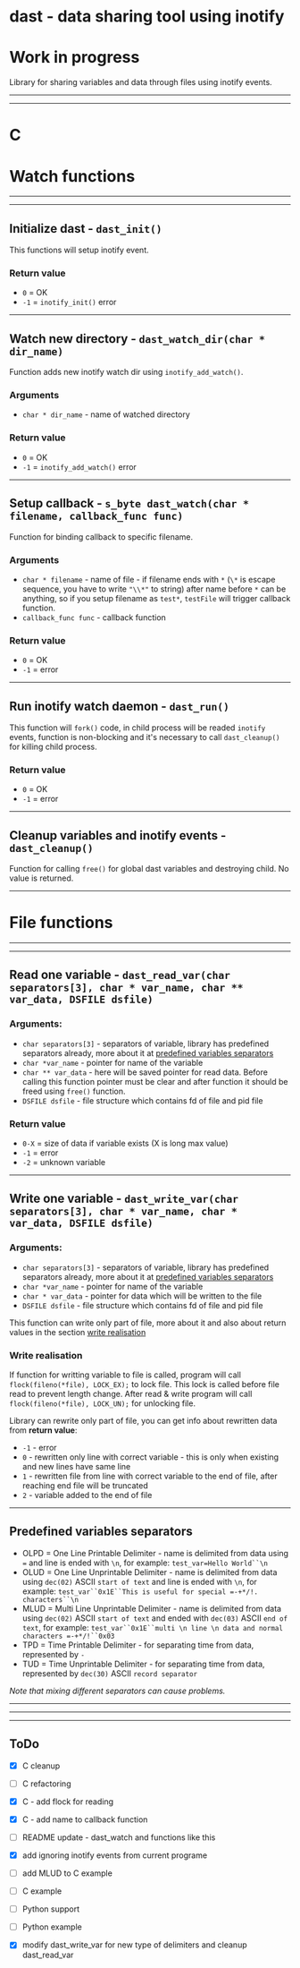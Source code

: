 dast - data sharing tool using inotify
==========

# __Work in progress__

Library for sharing variables and data through files using inotify events.

-----
-----
# __C__



# Watch functions
-----
-----


## Initialize dast -  __`dast_init()`__
This functions will setup inotify event.

### Return value
 - `0`  = OK
 - `-1` = `inotify_init()` error

-----

## Watch new directory - __`dast_watch_dir(char * dir_name)`__
Function adds new inotify watch dir using `inotify_add_watch()`.

### Arguments
 - `char * dir_name` - name of watched directory

### Return value
 - `0`  = OK
 - `-1` = `inotify_add_watch()` error

-----

## Setup callback - `s_byte dast_watch(char * filename, callback_func func)`
Function for binding callback to specific filename.

### Arguments
 - `char * filename` - name of file - if filename ends with `*` (`\*` is escape sequence, you have to write `"\\*"` to string) after name before `*` can be anything, so if you setup filename as `test*`, `testFile` will trigger callback function.
 - `callback_func func` - callback function

### Return value
 - `0`  = OK
 - `-1` = error

-----

## Run inotify watch daemon - `dast_run()`
This function will `fork()` code, in child process will be readed `inotify` events, function is non-blocking and it's necessary to call `dast_cleanup()` for killing child process.

### Return value
 - `0`  = OK
 - `-1` = error

-----

## Cleanup variables and inotify events - `dast_cleanup()`
Function for calling `free()` for global dast variables and destroying child. No value is returned.

-----
# File functions
-----
-----

## Read one variable - `dast_read_var(char separators[3], char * var_name, char ** var_data, DSFILE dsfile)`

### Arguments:
 - `char separators[3]` - separators of variable, library has predefined separators already, more about it at [predefined variables separators](#predefined-variables-separators)
 - `char *var_name` - pointer for name of the variable
 - `char ** var_data` - here will be saved pointer for read data. Before calling this function pointer must be clear and after function it should be freed using `free()` function.
 - `DSFILE dsfile` - file structure which contains fd of file and pid file


### Return value

 - `0-X` = size of data if variable exists (X is long max value)
 - `-1`  = error
 - `-2`  = unknown variable

-----

## Write one variable - `dast_write_var(char separators[3], char * var_name, char * var_data, DSFILE dsfile)`

### Arguments:
 - `char separators[3]` - separators of variable, library has predefined separators already, more about it at [predefined variables separators](#predefined-variables-separators)
 - `char *var_name` - pointer for name of the variable
 - `char * var_data` - pointer for data which will be written to the file
 - `DSFILE dsfile` - file structure which contains fd of file and pid file

This function can write only part of file, more about it and also about return values in the section [write realisation](#write-realisation)


### Write realisation

If function for writting variable to file is called, program will call `flock(fileno(*file), LOCK_EX);` to lock file. This lock is called before file read to prevent length change. After read & write program will call `flock(fileno(*file), LOCK_UN);` for unlocking file.

Library can rewrite only part of file, you can get info about rewritten data from __return value__:

 - `-1` - error
 - `0` - rewritten only line with correct variable - this is only when existing and new lines have same line
 - `1` - rewritten file from line with correct variable to the end of file, after reaching end file will be truncated
 - `2` - variable added to the end of file

----

## Predefined variables separators

 * OLPD = One Line Printable Delimiter - name is delimited from data using `=` and line is ended with `\n`, for example: `test_var=Hello World``\n`
 * OLUD = One Line Unprintable Delimiter - name is delimited from data using `dec(02)` ASCII `start of text` and line is ended with `\n`, for example: `test_var``0x1E``This is useful for special =-+*/!. characters``\n`
 * MLUD = Multi Line Unprintable Delimiter - name is delimited from data using `dec(02)` ASCII `start of text` and ended with `dec(03)` ASCII `end of text`, for example:  `test_var``0x1E``multi \n line \n data and normal characters =-+*/!``0x03`
 * TPD = Time Printable Delimiter - for separating time from data, represented by `-`
 * TUD = Time Unprintable Delimiter - for separating time from data, represented by `dec(30)` ASCII `record separator`

*Note that mixing different separators can cause problems.*

-----
-----
-----

## ToDo

 - [x] C cleanup
 - [ ] C refactoring
 - [x] C - add flock for reading
 - [x] C - add name to callback function
 - [ ] README update - dast_watch and functions like this
 - [x] add ignoring inotify events from current programe
 - [ ] add MLUD to C example
 - [ ] C example
 - [ ] Python support
 - [ ] Python example
 - [x] modify dast_write_var for new type of delimiters and cleanup dast_read_var


